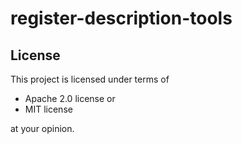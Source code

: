 # register-description-tools

## License

This project is licensed under terms of

* Apache 2.0 license or
* MIT license

at your opinion.
